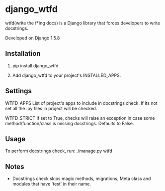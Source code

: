 django_wtfd
===========

wtfd(write the f*ing docs) is a Django library that forces developers to write docstrings.

Developed on Django 1.5.8


Installation
------------

1. pip install django_wtfd

2. Add django_wtfd to your project's INSTALLED_APPS.


Settings
--------

WTFD_APPS
    List of project's apps to include in docstrings check. If its not set all the .py files in project will be checked.

WTFD_STRICT
    If set to True, checks will raise an exception in case some method/function/class is missing docstrings. Defaults to False.


Usage
-----

To perform docstrings check, run: ./manage.py wtfd


Notes
-----

- Docstrings check skips magic methods, migrations, Meta class and modules that have 'test' in their name.
